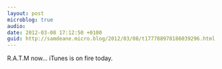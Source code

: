 ```yaml
---
layout: post
microblog: true
audio: 
date: 2012-03-08 17:12:50 +0100
guid: http://samdeane.micro.blog/2012/03/08/t177788978186039296.html
---
```

R.A.T.M now… iTunes is on fire today.
